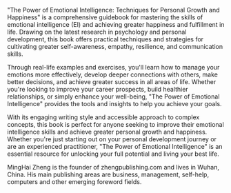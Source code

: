 
"The Power of Emotional Intelligence: Techniques for Personal Growth and Happiness" is a comprehensive guidebook for mastering the skills of emotional intelligence (EI) and achieving greater happiness and fulfillment in life. Drawing on the latest research in psychology and personal development, this book offers practical techniques and strategies for cultivating greater self-awareness, empathy, resilience, and communication skills.

Through real-life examples and exercises, you'll learn how to manage your emotions more effectively, develop deeper connections with others, make better decisions, and achieve greater success in all areas of life. Whether you're looking to improve your career prospects, build healthier relationships, or simply enhance your well-being, "The Power of Emotional Intelligence" provides the tools and insights to help you achieve your goals.

With its engaging writing style and accessible approach to complex concepts, this book is perfect for anyone seeking to improve their emotional intelligence skills and achieve greater personal growth and happiness. Whether you're just starting out on your personal development journey or are an experienced practitioner, "The Power of Emotional Intelligence" is an essential resource for unlocking your full potential and living your best life.

MingHai Zheng is the founder of zhengpublishing.com and lives in Wuhan, China. His main publishing areas are business, management, self-help, computers and other emerging foreword fields.
